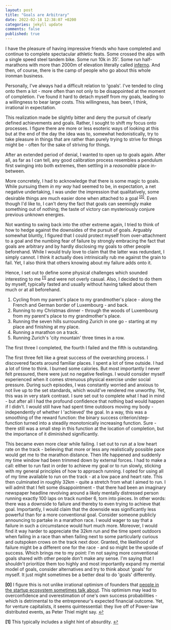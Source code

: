 ```yaml
---
layout: post
title: "Goals are Arbitrary"
date: 2022-02-18 12:38:07 +0200
categories: jekyll update
comments: false
published: true
---
```


I have the pleasure of having impressive friends who have completed and continue to complete spectacular athletic feats. Some crossed the alps with a single speed steel tandem bike. Some run 10k in 35'. Some run half-marathons with more than 2000m of elevation literally called [inferno](https://www.inferno.ch/en-GB/Competition/half-marathon-relay-race). And then, of course, there is the camp of people who go about this whole ironman business.

Personally, I've always had a difficult relation to 'goals'. I've tended to cling onto them a lot - more often than not only to be disappointed at the moment of completion. I've found it hard to detach myself from my goals, leading to a willingness to bear large costs. This willingness, has been, I think, irrational in expectation.

This realization made be slightly bitter and deny the pursuit of clearly defined achievements and goals. Rather, I sought to shift my focus onto processes. I figure there are more or less esoteric ways of looking at this but at the end of the day the idea was to, somewhat hedonistically, try to take pleasure in things that are rather than purely trying to strive for things might be - often for the sake of striving for things.

After an extended period of denial, I wanted to open up to goals again. After all, as far as I can tell, any good calibration process resembles a pendulum first swinging into both extremes, then settling in a _reasonable_ place in-between.

More concretely, I had to acknowledge that there is some magic to goals. While pursuing them _in my way_ had seemed to be, in expectation, a net negative undertaking, I was under the impression that qualitatively, some desirable things are much easier done when attached to a goal <sup id="a0">[[0]](#f0)</sup>. Even though I'd like to, I can't deny the fact that goals can seemingly make something out of nothing; the taste of victory can mysteriously conjure previous unknown energies.

Not wanting to swing back into the other extreme again, I tried to think of how to hedge against the downsides of the pursuit of goals. Arguably somewhat bluntly, I figured that I could protect myself from over-attachment to a goal and the numbing fear of failure by strongly embracing the fact that goals are arbitrary and by hardly disclosing my goals to other people beforehand. While I would truly love to claim that the latter was redundant, I simply cannot. I think it actually does intrinsically rub me against the grain to fail. Yet, I also think that others knowing about my failure adds onto it.

Hence, I set out to define some physical challenges which sounded interesting to me <sup id="a1">[[1]](#f1)</sup> and were not overly casual. Also, I decided to do them by myself, typically fasted and usually without having talked about them much or at all beforehand.

1. Cycling from my parent's place to my grandmother's place - along the French and German border of Luxembourg - and back.
2. Running to my Christmas dinner - through the woods of Luxembourg from my parent's place to my grandmother's place.
3. Running the seven hills surrounding Zurich in one go - starting at my place and finishing at my place.
4. Running a marathon on a track.
5. Running Zurich's 'city mountain' three times in a row.

The first three I completed, the fourth I failed and the fifth is outstanding.

The first three felt like a great success of the overarching process. I discovered facets around familiar places. I spent a lot of time outside. I had a lot of time to think. I burned some calories. But most importantly I never felt pressured, there were just no negative feelings. I would consider myself experienced when it comes strenuous physical exercise under social pressure. During such episodes, I was constantly worried and anxious to not live up to the set standards, which would've rendered me unworthy. Yet, this was in very stark contrast. I sure set out to complete what I had in mind - but after all I had the profound confidence that nothing bad would happen if I didn't. I would still have had spent time outdoors moving my body - independently of whether I 'achieved' the goal. In a way, this was a smoothing of the reward function: the binary success criterion/step-function turned into a steadily monotonically increasing function. Sure - there still was a small step in this function at the location of completion, but the importance of it diminished significantly.

This became even more clear while failing. I set out to run at a low heart rate on the track - believing that more or less any realistically possible pace would get me to the marathon distance. Then life happened and suddenly my time window had been trimmed down by external forces. I had to make a call: either to run fast in order to achieve my goal or to run slowly, sticking with my general principles of how to approach running. I opted for using all of my time available to run on the track - at a low pace and heart rate. This then culminated in roughly 32km - quite a stretch from what I aimed to run. I will admit that I felt some disappointment - that there had been an imaginary newspaper headline revolving around a likely mentally distressed person running exactly 100 laps on track number 6, torn into pieces. In other words: there was a downside to failure and thereby to even trying to achieve that goal. Importantly, I would claim that the downside was significantly less powerful than for a more conventional goal. Consider someone publicly announcing to partake in a marathon race. I would wager to say that a failure in such a circumstance would hurt much more. Moreover, I would find it way harder to appreciate the 32km run and the time spent outdoors when failing in a race than when failing next to some particularly curious and outspoken crows on the track next door. Granted, the likelihood of failure might be a different one for the race - and so might be the upside of success. Which brings me to my point: I'm not saying more conventional goals shared with other people don't make any sense. I'm saying that I shouldn't prioritize them too highly and most importantly expand my mental model of goals, consider alternatives and try to think about 'goals' for myself. It just might sometimes be a better deal to do 'goals' differently.


<b id="f0">[0]</b> I figure this is not unlike irrational optimism of founders that [people in the startup ecosystem sometimes talk about](https://twitter.com/paulg/status/1131485613918740480). This optimism may lead to overconfidence and overestimation of one's own success probabilities - which is detrimental to the entrepreneur's expected financial outcome. Yet, for venture capitalists, it seems quintessential: they live off of Power-law distributed events, as Peter Thiel might say. [↩](#a0)

<b id="f1">[1]</b> This typically includes a slight hint of absurdity. [↩](#a1)

